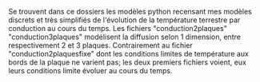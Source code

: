 Se trouvent dans ce dossiers les modèles python recensant mes modèles discrets et très simplifiés de l'évolution de la température terrestre par conduction au cours du temps.
Les fichiers "conduction2plaques" "conduction3plaques" modélisent la diffusion selon 1 dimension, entre respectivement 2 et 3 plaques. Contrairement au fichier "conduction2plaquesfixe" dont les conditions limites de température aux bords de la plaque ne varient pas; les deux premiers fichiers voient, eux leurs conditions limite évoluer au cours du temps.
